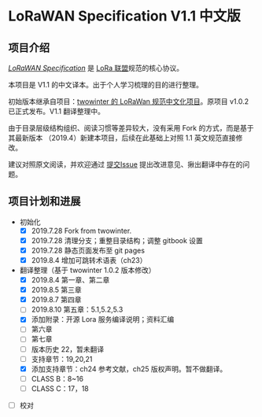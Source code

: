 
# LoRaWAN Specification V1.1 中文版

## 项目介绍

[*LoRaWAN Specification*](https://lora-alliance.org/resource-hub/lorawanr-specification-v11) 是 [LoRa 联盟](https://lora-alliance.org)规范的核心协议。

本项目是 V1.1 的中文译本。出于个人学习梳理的目的进行整理。

初始版本继承自项目：[twowinter 的 LoRaWan 规范中文化项目][twowinter]。原项目 v1.0.2 已正式发布。V1.1 翻译整理中。

由于目录层级结构组织、阅读习惯等差异较大，没有采用 Fork 的方式，而是基于其最新版本 （2019.4）新建本项目，后续在此基础上对照 1.1 英文规范直接修改。

建议对照原文阅读，并欢迎通过 [提交Issue](https://github.com/deltacat/lorawan-spec-v1.1-cn/issues) 提出改进意见、揪出翻译中存在的问题。

## 项目计划和进展

- 初始化
    - [x] 2019.7.28 Fork from twowinter.
    - [x] 2019.7.28 清理分支；重整目录结构；调整 gitbook 设置
    - [x] 2019.7.28 静态页面发布至 git pages
    - [x] 2019.8.4 增加可跳转术语表（ch23）
- 翻译整理（基于 twowinter 1.0.2 版本修改）
    - [x] 2019.8.4 第一章、第二章
    - [x] 2019.8.5 第三章
    - [x] 2019.8.7 第四章
    - [ ] 2019.8.10 第五章：5.1,5.2,5.3
    - [x] 添加附录：开源 Lora 服务编译说明；资料汇编
    - [ ] 第六章
    - [ ] 第七章
    - [ ] 版本历史 22，暂未翻译
    - [ ] 支持章节：19,20,21
    - [x] 添加支持章节：ch24 参考文献，ch25 版权声明。暂不做翻译。
    - [ ] CLASS B：8~16
    - [ ] CLASS C：17，18
- [ ] 校对

[//]: #(以下为注释、链接)

[twowinter]: https://github.com/twowinter/LoRaWAN-Specification_ZH_CN


